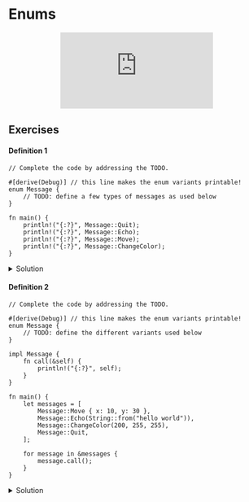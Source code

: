 # Enums

<div style="display: flex; justify-content: center;">
    <iframe class="youtube-video" src="https://www.youtube.com/embed/DSZqIJhkNCM?si=GwmORu-eVvKOwBkz&amp;start=11" title="YouTube video player" frameborder="0" allow="accelerometer; autoplay; clipboard-write; encrypted-media; gyroscope; picture-in-picture; web-share" allowfullscreen></iframe>
</div>

## Exercises

#### Definition 1

```rust,editable,compile_fail
// Complete the code by addressing the TODO.

#[derive(Debug)] // this line makes the enum variants printable!
enum Message {
    // TODO: define a few types of messages as used below
}

fn main() {
    println!("{:?}", Message::Quit);
    println!("{:?}", Message::Echo);
    println!("{:?}", Message::Move);
    println!("{:?}", Message::ChangeColor);
}
```

<details>
  <summary>Solution</summary>
  
  ```rust
#[derive(Debug)]
enum Message {
    Quit,
    Echo,
    Move,
    ChangeColor,
}

fn main() {
    println!("{:?}", Message::Quit);
    println!("{:?}", Message::Echo);
    println!("{:?}", Message::Move);
    println!("{:?}", Message::ChangeColor);
}
  ```
</details>

#### Definition 2

```rust,editable,compile_fail
// Complete the code by addressing the TODO.

#[derive(Debug)] // this line makes the enum variants printable!
enum Message {
    // TODO: define the different variants used below
}

impl Message {
    fn call(&self) {
        println!("{:?}", self);
    }
}

fn main() {
    let messages = [
        Message::Move { x: 10, y: 30 },
        Message::Echo(String::from("hello world")),
        Message::ChangeColor(200, 255, 255),
        Message::Quit,
    ];

    for message in &messages {
        message.call();
    }
}
```

<details>
  <summary>Solution</summary>
  
  ```rust
#[derive(Debug)]
enum Message {
    Move { x: i32, y: i32 },
    Echo(String),
    ChangeColor(u8, u8, u8),
    Quit,
}

impl Message {
    fn call(&self) {
        println!("{:?}", self);
    }
}

fn main() {
    let messages = [
        Message::Move { x: 10, y: 30 },
        Message::Echo(String::from("hello world")),
        Message::ChangeColor(200, 255, 255),
        Message::Quit,
    ];

    for message in &messages {
        message.call();
    }
}
  ```
</details>
